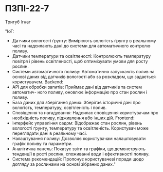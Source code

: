 # ПЗПІ-22-7
Тригуб Ігнат

"IoT:
- Датчики вологості ґрунту: Вимірюють вологість ґрунту в реальному часі
 та надсилають дані до системи для автоматичного контролю поливу.
- Датчики температури та освітленості: Контролюють температуру повітря
 і рівень освітленості, щоб оптимізувати умови для росту рослин.
- Системи автоматичного поливу: Автоматично запускають полив на основі
 даних від датчиків вологості або за розкладом, що задається користувачем.
 Backend:
- API для обробки запитів: Приймає дані від датчиків та систем автоматич-
ного поливу, оновлює інформацію про стан рослин і поливу.
- База даних для зберігання даних: Зберігає історичні дані про вологість, 
температуру, освітленість і полив.
- Сповіщення та нагадування: Надсилає сповіщення користувачам про
 необхідність поливу, підживлення або інших дій.
 Frontend:
- Інтерфейс управління садом: Відображає стан рослин, рівень вологості ґрунту,
 температуру та освітленість. Користувач може переглядати дані в реальному часі.
- Налаштування поливу: Дозволяє користувачам налаштовувати графік поливу та параметри.
- Аналітична панель: Показує звіти та графіки, що демонструють тенденції в рості рослин, споживанні води і ефективності поливу.
- Система рекомендацій: Пропонує користувачеві поради щодо догляду за рослинами на основі зібраних даних."
